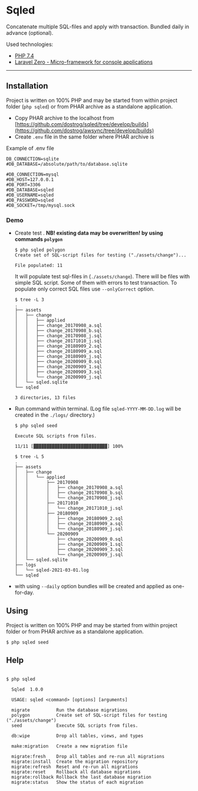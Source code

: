 # Sqled

Concatenate multiple SQL-files and apply with transaction. Bundled daily in advance (optional).

Used technologies:

- [PHP 7.4](https://www.php.net)
- [Laravel Zero - Micro-framework for console applications](https://laravel-zero.com)

------

## Installation

Project is written on 100% PHP and may be started from within project folder (`php sqled`) or from PHAR archive as a standalone application.

- Copy PHAR archive to the localhost from [https://github.com/dostrog/sqled/tree/develop/builds](https://github.com/dostrog/awsync/tree/develop/builds)
- Create `.env` file in the same folder where PHAR archive is

Example of .env file
```shell
DB_CONNECTION=sqlite
#DB_DATABASE=/absolute/path/to/database.sqlite

#DB_CONNECTION=mysql
#DB_HOST=127.0.0.1
#DB_PORT=3306
#DB_DATABASE=sqled
#DB_USERNAME=sqled
#DB_PASSWORD=sqled
#DB_SOCKET=/tmp/mysql.sock
```

### Demo

- Create test . **NB! existing data may be overwritten! by using commands `polygon`**
    ```shell
    $ php sqled polygon
    Create set of SQL-script files for testing ("./assets/change")...

    File populated: 11 
    ```

    It will populate test sql-files in (`./assets/change`). There will be files with simple SQL script. Some of them with errors to test transaction. To populate only correct SQL files use `--onlyCorrect` option.

    ```shell
    $ tree -L 3
    .
    ├── assets
    │   ├── change
    │   │   ├── applied
    │   │   ├── change_20170908_a.sql
    │   │   ├── change_20170908_b.sql
    │   │   ├── change_20170908_j.sql
    │   │   ├── change_20171010_j.sql
    │   │   ├── change_20180909_2.sql
    │   │   ├── change_20180909_a.sql
    │   │   ├── change_20180909_j.sql
    │   │   ├── change_20200909_0.sql
    │   │   ├── change_20200909_1.sql
    │   │   ├── change_20200909_3.sql
    │   │   └── change_20200909_j.sql
    │   └── sqled.sqlite
    └── sqled
    
    3 directories, 13 files
    ```
    
- Run command within terminal. (Log file `sqled-YYYY-MM-DD.log` will be created in the `./logs/` directory.) 

    ```shell
    $ php sqled seed

    Execute SQL scripts from files.

    11/11 [▓▓▓▓▓▓▓▓▓▓▓▓▓▓▓▓▓▓▓▓▓▓▓▓▓▓▓▓] 100%
    ```
    ```shell
    $ tree -L 5
    .
    ├── assets
    │   ├── change
    │   │   └── applied
    │   │       ├── 20170908
    │   │       │   ├── change_20170908_a.sql
    │   │       │   ├── change_20170908_b.sql
    │   │       │   └── change_20170908_j.sql
    │   │       ├── 20171010
    │   │       │   └── change_20171010_j.sql
    │   │       ├── 20180909
    │   │       │   ├── change_20180909_2.sql
    │   │       │   ├── change_20180909_a.sql
    │   │       │   └── change_20180909_j.sql
    │   │       └── 20200909
    │   │           ├── change_20200909_0.sql
    │   │           ├── change_20200909_1.sql
    │   │           ├── change_20200909_3.sql
    │   │           └── change_20200909_j.sql
    │   └── sqled.sqlite
    ├── logs
    │   └── sqled-2021-03-01.log
    └── sqled
    ```

- with using `--daily` option bundles will be created and applied as one-for-day.

## Using

Project is written on 100% PHP and may be started from within project folder or from PHAR archive as a standalone application. 

```shell
$ php sqled seed
```

## Help

```shell

$ php sqled

  Sqled  1.0.0

  USAGE: sqled <command> [options] [arguments]

  migrate          Run the database migrations
  polygon          Create set of SQL-script files for testing ("./assets/change")
  seed             Execute SQL scripts from files.

  db:wipe          Drop all tables, views, and types

  make:migration   Create a new migration file

  migrate:fresh    Drop all tables and re-run all migrations
  migrate:install  Create the migration repository
  migrate:refresh  Reset and re-run all migrations
  migrate:reset    Rollback all database migrations
  migrate:rollback Rollback the last database migration
  migrate:status   Show the status of each migration
```
